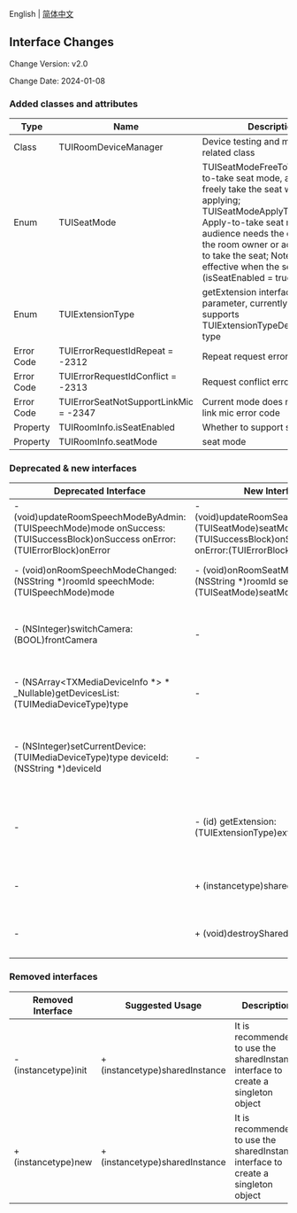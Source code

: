 <!--
 * @Author: adamsfliu
 * @Date: 2024-01-08 19:43:43
 * @LastEditors: adamsfliu
 * @LastEditTime: 2024-01-08 19:43:43
 * @Description: 
-->
English | [简体中文](api_change_log.zh.md)
## Interface Changes
Change Version: v2.0

Change Date: 2024-01-08

### Added classes and attributes
| Type | Name | Description | Version |
|-------|-------|-------|-------|
| Class | TUIRoomDeviceManager | Device testing and management related class | v2.0 |
| Enum | TUISeatMode | TUISeatModeFreeToTake: Free-to-take seat mode, audience can freely take the seat without applying; TUISeatModeApplyToTake: Apply-to-take seat mode, audience needs the consent of the room owner or administrator to take the seat; Note: Only effective when the seat mode (isSeatEnabled = true) is enabled. | v2.0 |
| Enum | TUIExtensionType | getExtension interface parameter, currently only supports TUIExtensionTypeDeviceManager type | v2.0 |
| Error Code | TUIErrorRequestIdRepeat = -2312 | Repeat request error code | v2.0 |
| Error Code | TUIErrorRequestIdConflict = -2313 | Request conflict error code | v2.0 |
| Error Code | TUIErrorSeatNotSupportLinkMic = -2347 | Current mode does not support link mic error code | v2.0 |
| Property | TUIRoomInfo.isSeatEnabled | Whether to support seat mode | v2.0 |
| Property | TUIRoomInfo.seatMode | seat mode | v2.0 |

### Deprecated & new interfaces
| Deprecated Interface | New Interface | Description | Version |
|-------|-------|-------|-------|
| - (void)updateRoomSpeechModeByAdmin:(TUISpeechMode)mode onSuccess:(TUISuccessBlock)onSuccess onError:(TUIErrorBlock)onError | - (void)updateRoomSeatModeByAdmin:(TUISeatMode)seatMode onSuccess:(TUISuccessBlock)onSuccess onError:(TUIErrorBlock)onError | Optimized room seat mode to reduce customer access comprehension cost | v2.0 |
| - (void)onRoomSpeechModeChanged:(NSString *)roomId speechMode:(TUISpeechMode)mode | - (void)onRoomSeatModeChanged:(NSString *)roomId seatMode:(TUISeatMode)seatMode | Optimized room seat mode callback to reduce customer access comprehension cost | v2.0 |
| - (NSInteger)switchCamera:(BOOL)frontCamera | - | It is recommended to use the switchCamera interface in TUIRoomDeviceManager instead | v2.0 |
| - (NSArray<TXMediaDeviceInfo *> * _Nullable)getDevicesList:(TUIMediaDeviceType)type | - | It is recommended to use the getDevicesList interface in TUIRoomDeviceManager instead | v2.0 |
| - (NSInteger)setCurrentDevice:(TUIMediaDeviceType)type deviceId:(NSString *)deviceId | - | It is recommended to use the setCurrentDevice interface in TUIRoomDeviceManager instead | v2.0 |
|-|- (id) getExtension:(TUIExtensionType)extensionType|Newly added getExtension interface, v2.0 version currently only supports getting DeviceManager extension|v2.0|
|-|+ (instancetype)sharedInstance|Create a TUIRoomEngine instance (singleton pattern)|v2.0| 
|-|+ (void)destroySharedInstance|Destroy the TUIRoomEngine instance (singleton pattern)|v2.0|

### Removed interfaces
| Removed Interface | Suggested Usage | Description | Version |
|-------|-------|-------|-------|
| - (instancetype)init | + (instancetype)sharedInstance | It is recommended to use the sharedInstance interface to create a singleton object | v2.0 |
| + (instancetype)new | + (instancetype)sharedInstance | It is recommended to use the sharedInstance interface to create a singleton object | v2.0 |